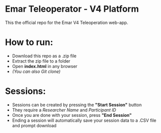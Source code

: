 # Emar Teleoperator - V4 Platform
This the official repo for the Emar V4 Teleoperation web-app.
# How to run:
- Download this repo as a .zip file
- Extract the zip file to a folder
- Open __index.html__ in any browser
- _(You can also Git clone)_
# Sessions:
- Sessions can be created by pressing the __"Start Session"__ button
- They require a _Researcher Name_ and _Participant ID_
- Once you are done with your session, press __"End Session"__
- Ending a session will automatically save your session data to a .CSV file and prompt download
